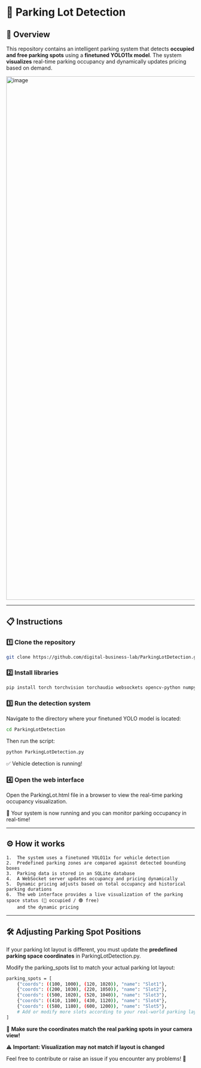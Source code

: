 # 🚗 Parking Lot Detection
## 📌 Overview  
This repository contains an intelligent parking system that detects **occupied and free parking spots** using a **finetuned YOLO11x model**. The system **visualizes** real-time parking occupancy and dynamically updates pricing based on demand.

<img width="1396" alt="image" src="https://github.com/user-attachments/assets/33b5e9d5-40ca-42d4-b34c-eb869cdf1504" />

---

## 📋 Instructions  

### 1️⃣ Clone the repository  
```bash
git clone https://github.com/digital-business-lab/ParkingLotDetection.git
```

### 2️⃣ Install libraries
```bash
pip install torch torchvision torchaudio websockets opencv-python numpy mss ultralytics sqlite3
```

### 3️⃣ Run the detection system
Navigate to the directory where your finetuned YOLO model is located:
```bash
cd ParkingLotDetection
```
Then run the script:
```bash
python ParkingLotDetection.py
```
✅ Vehicle detection is running!

### 4️⃣ Open the web interface
Open the ParkingLot.html file in a browser to view the real-time parking occupancy visualization.

🚗 Your system is now running and you can monitor parking occupancy in real-time!

---

## ⚙️ How it works

	1.	The system uses a finetuned YOLO11x for vehicle detection
	2.	Predefined parking zones are compared against detected bounding boxes
	3.	Parking data is stored in an SQLite database
	4.	A WebSocket server updates occupancy and pricing dynamically
	5.	Dynamic pricing adjusts based on total occupancy and historical parking durations
	6.	The web interface provides a live visualization of the parking space status (🔴 occupied / 🟢 free)
 		and the dynamic pricing

---

## 🛠 Adjusting Parking Spot Positions

If your parking lot layout is different, you must update the **predefined parking space coordinates** in ParkingLotDetection.py.

Modify the parking_spots list to match your actual parking lot layout:
```bash
parking_spots = [
    {"coords": ((100, 1000), (120, 1020)), "name": "Slot1"},
    {"coords": ((200, 1030), (220, 1050)), "name": "Slot2"},
    {"coords": ((500, 1020), (520, 1040)), "name": "Slot3"},
    {"coords": ((410, 1100), (430, 1120)), "name": "Slot4"},
    {"coords": ((580, 1180), (600, 1200)), "name": "Slot5"},
    # Add or modify more slots according to your real-world parking layout
]
```

📌 **Make sure the coordinates match the real parking spots in your camera view!**

⚠️ **Important: Visualization may not match if layout is changed**

Feel free to contribute or raise an issue if you encounter any problems! 🚀

